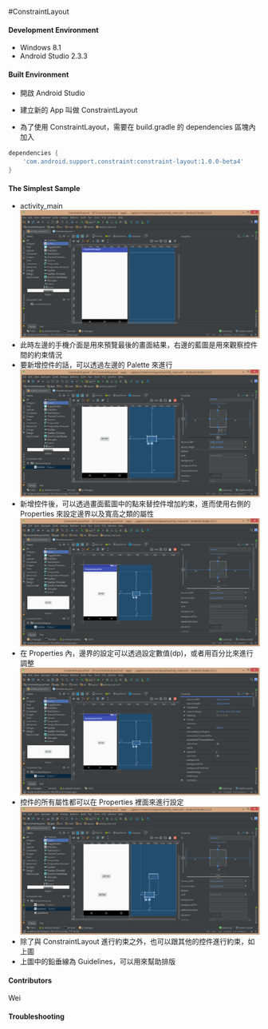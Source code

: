 ﻿#ConstraintLayout

#### Development Environment
- Windows 8.1
- Android Studio 2.3.3

#### Built Environment
- 開啟 Android Studio

- 建立新的 App 叫做 ConstraintLayout

- 為了使用 ConstraintLayout，需要在 build.gradle 的 dependencies 區塊內加入

```gradle
dependencies {
    'com.android.support.constraint:constraint-layout:1.0.0-beta4'
}
```

#### The Simplest Sample
- activity_main
![](./picture/Workspace_1.png)
- 此時左邊的手機介面是用來預覽最後的畫面結果，右邊的藍圖是用來觀察控件間的約束情況
- 要新增控件的話，可以透過左邊的 Palette 來進行
![](./picture/Workspace_2.png)
- 新增控件後，可以透過畫面藍圖中的點來替控件增加約束，進而使用右側的 Properties 來設定邊界以及寬高之類的屬性
![](./picture/Workspace_4.png)
- 在 Properties 內，邊界的設定可以透過設定數值(dp)，或者用百分比來進行調整
![](./picture/Workspace_5.png)
- 控件的所有屬性都可以在 Properties 裡面來進行設定
![](./picture/Workspace_3.png)
- 除了與 ConstraintLayout 進行約束之外，也可以跟其他的控件進行約束，如上圖
- 上圖中的鉛垂線為 Guidelines，可以用來幫助排版

#### Contributors
Wei

#### Troubleshooting
